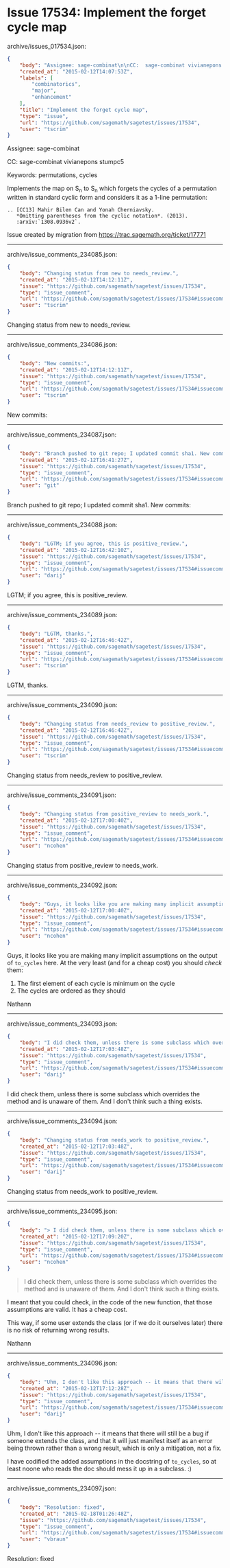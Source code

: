 # Issue 17534: Implement the forget cycle map

archive/issues_017534.json:
```json
{
    "body": "Assignee: sage-combinat\n\nCC:  sage-combinat vivianepons stumpc5\n\nKeywords: permutations, cycles\n\nImplements the map on S<sub>n</sub> to S<sub>n</sub> which forgets the cycles of a permutation written in standard cyclic form and considers it as a 1-line permutation:\n\n```\n.. [CC13] Mahir Bilen Can and Yonah Cherniavsky.\n   *Omitting parentheses from the cyclic notation*. (2013).\n   :arxiv:`1308.0936v2`.\n```\n\n\nIssue created by migration from https://trac.sagemath.org/ticket/17771\n\n",
    "created_at": "2015-02-12T14:07:53Z",
    "labels": [
        "combinatorics",
        "major",
        "enhancement"
    ],
    "title": "Implement the forget cycle map",
    "type": "issue",
    "url": "https://github.com/sagemath/sagetest/issues/17534",
    "user": "tscrim"
}
```
Assignee: sage-combinat

CC:  sage-combinat vivianepons stumpc5

Keywords: permutations, cycles

Implements the map on S<sub>n</sub> to S<sub>n</sub> which forgets the cycles of a permutation written in standard cyclic form and considers it as a 1-line permutation:

```
.. [CC13] Mahir Bilen Can and Yonah Cherniavsky.
   *Omitting parentheses from the cyclic notation*. (2013).
   :arxiv:`1308.0936v2`.
```


Issue created by migration from https://trac.sagemath.org/ticket/17771





---

archive/issue_comments_234085.json:
```json
{
    "body": "Changing status from new to needs_review.",
    "created_at": "2015-02-12T14:12:11Z",
    "issue": "https://github.com/sagemath/sagetest/issues/17534",
    "type": "issue_comment",
    "url": "https://github.com/sagemath/sagetest/issues/17534#issuecomment-234085",
    "user": "tscrim"
}
```

Changing status from new to needs_review.



---

archive/issue_comments_234086.json:
```json
{
    "body": "New commits:",
    "created_at": "2015-02-12T14:12:11Z",
    "issue": "https://github.com/sagemath/sagetest/issues/17534",
    "type": "issue_comment",
    "url": "https://github.com/sagemath/sagetest/issues/17534#issuecomment-234086",
    "user": "tscrim"
}
```

New commits:



---

archive/issue_comments_234087.json:
```json
{
    "body": "Branch pushed to git repo; I updated commit sha1. New commits:",
    "created_at": "2015-02-12T16:41:27Z",
    "issue": "https://github.com/sagemath/sagetest/issues/17534",
    "type": "issue_comment",
    "url": "https://github.com/sagemath/sagetest/issues/17534#issuecomment-234087",
    "user": "git"
}
```

Branch pushed to git repo; I updated commit sha1. New commits:



---

archive/issue_comments_234088.json:
```json
{
    "body": "LGTM; if you agree, this is positive_review.",
    "created_at": "2015-02-12T16:42:10Z",
    "issue": "https://github.com/sagemath/sagetest/issues/17534",
    "type": "issue_comment",
    "url": "https://github.com/sagemath/sagetest/issues/17534#issuecomment-234088",
    "user": "darij"
}
```

LGTM; if you agree, this is positive_review.



---

archive/issue_comments_234089.json:
```json
{
    "body": "LGTM, thanks.",
    "created_at": "2015-02-12T16:46:42Z",
    "issue": "https://github.com/sagemath/sagetest/issues/17534",
    "type": "issue_comment",
    "url": "https://github.com/sagemath/sagetest/issues/17534#issuecomment-234089",
    "user": "tscrim"
}
```

LGTM, thanks.



---

archive/issue_comments_234090.json:
```json
{
    "body": "Changing status from needs_review to positive_review.",
    "created_at": "2015-02-12T16:46:42Z",
    "issue": "https://github.com/sagemath/sagetest/issues/17534",
    "type": "issue_comment",
    "url": "https://github.com/sagemath/sagetest/issues/17534#issuecomment-234090",
    "user": "tscrim"
}
```

Changing status from needs_review to positive_review.



---

archive/issue_comments_234091.json:
```json
{
    "body": "Changing status from positive_review to needs_work.",
    "created_at": "2015-02-12T17:00:40Z",
    "issue": "https://github.com/sagemath/sagetest/issues/17534",
    "type": "issue_comment",
    "url": "https://github.com/sagemath/sagetest/issues/17534#issuecomment-234091",
    "user": "ncohen"
}
```

Changing status from positive_review to needs_work.



---

archive/issue_comments_234092.json:
```json
{
    "body": "Guys, it looks like you are making many implicit assumptions on the output of `to_cycles` here. At the very least (and for a cheap cost) you should *check* them:\n\n1) The first element of each cycle is minimum on the cycle\n2) The cycles are ordered as they should\n\nNathann",
    "created_at": "2015-02-12T17:00:40Z",
    "issue": "https://github.com/sagemath/sagetest/issues/17534",
    "type": "issue_comment",
    "url": "https://github.com/sagemath/sagetest/issues/17534#issuecomment-234092",
    "user": "ncohen"
}
```

Guys, it looks like you are making many implicit assumptions on the output of `to_cycles` here. At the very least (and for a cheap cost) you should *check* them:

1) The first element of each cycle is minimum on the cycle
2) The cycles are ordered as they should

Nathann



---

archive/issue_comments_234093.json:
```json
{
    "body": "I did check them, unless there is some subclass which overrides the method and is unaware of them. And I don't think such a thing exists.",
    "created_at": "2015-02-12T17:03:48Z",
    "issue": "https://github.com/sagemath/sagetest/issues/17534",
    "type": "issue_comment",
    "url": "https://github.com/sagemath/sagetest/issues/17534#issuecomment-234093",
    "user": "darij"
}
```

I did check them, unless there is some subclass which overrides the method and is unaware of them. And I don't think such a thing exists.



---

archive/issue_comments_234094.json:
```json
{
    "body": "Changing status from needs_work to positive_review.",
    "created_at": "2015-02-12T17:03:48Z",
    "issue": "https://github.com/sagemath/sagetest/issues/17534",
    "type": "issue_comment",
    "url": "https://github.com/sagemath/sagetest/issues/17534#issuecomment-234094",
    "user": "darij"
}
```

Changing status from needs_work to positive_review.



---

archive/issue_comments_234095.json:
```json
{
    "body": "> I did check them, unless there is some subclass which overrides the method and is unaware of them. And I don't think such a thing exists.\n\nI meant that you could check, in the code of the new function, that those assumptions are valid. It has a cheap cost.\n\nThis way, if some user extends the class (or if we do it ourselves later) there is no risk of returning wrong results.\n\nNathann",
    "created_at": "2015-02-12T17:09:20Z",
    "issue": "https://github.com/sagemath/sagetest/issues/17534",
    "type": "issue_comment",
    "url": "https://github.com/sagemath/sagetest/issues/17534#issuecomment-234095",
    "user": "ncohen"
}
```

> I did check them, unless there is some subclass which overrides the method and is unaware of them. And I don't think such a thing exists.

I meant that you could check, in the code of the new function, that those assumptions are valid. It has a cheap cost.

This way, if some user extends the class (or if we do it ourselves later) there is no risk of returning wrong results.

Nathann



---

archive/issue_comments_234096.json:
```json
{
    "body": "Uhm, I don't like this approach -- it means that there will still be a bug if someone extends the class, and that it will just manifest itself as an error being thrown rather than a wrong result, which is only a mitigation, not a fix.\n\nI have codified the added assumptions in the docstring of `to_cycles`, so at least noone who reads the doc should mess it up in a subclass. :)",
    "created_at": "2015-02-12T17:12:28Z",
    "issue": "https://github.com/sagemath/sagetest/issues/17534",
    "type": "issue_comment",
    "url": "https://github.com/sagemath/sagetest/issues/17534#issuecomment-234096",
    "user": "darij"
}
```

Uhm, I don't like this approach -- it means that there will still be a bug if someone extends the class, and that it will just manifest itself as an error being thrown rather than a wrong result, which is only a mitigation, not a fix.

I have codified the added assumptions in the docstring of `to_cycles`, so at least noone who reads the doc should mess it up in a subclass. :)



---

archive/issue_comments_234097.json:
```json
{
    "body": "Resolution: fixed",
    "created_at": "2015-02-18T01:26:48Z",
    "issue": "https://github.com/sagemath/sagetest/issues/17534",
    "type": "issue_comment",
    "url": "https://github.com/sagemath/sagetest/issues/17534#issuecomment-234097",
    "user": "vbraun"
}
```

Resolution: fixed
